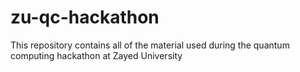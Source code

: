 # zu-qc-hackathon
This repository contains all of the material used during the quantum computing hackathon at Zayed University
